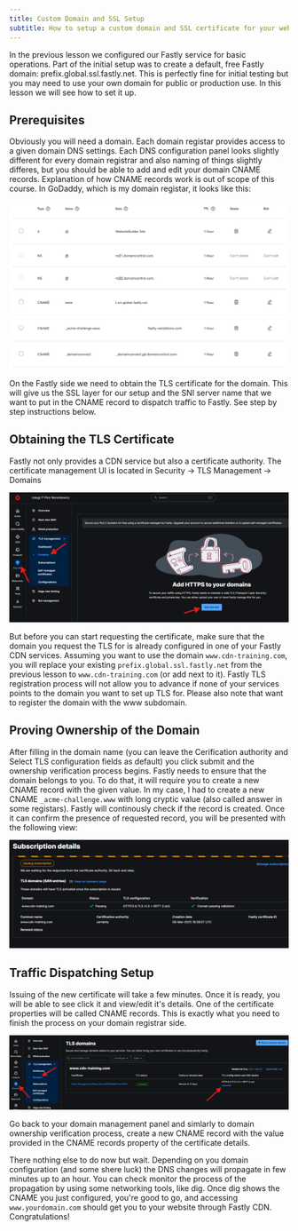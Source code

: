 ```yaml
---
title: Custom Domain and SSL Setup
subtitle: How to setup a custom domain and SSL certificate for your website in Fastly
---
```


In the previous lesson we configured our Fastly service for basic operations. Part of the initial setup was to create a default, free Fastly domain: prefix.global.ssl.fastly.net. This is perfectly fine for initial testing but you may need to use your own domain for public or production use. In this lesson we will see how to set it up.

## Prerequisites

Obviously you will need a domain. Each domain registar provides access to a given domain DNS settings. Each DNS configuration panel looks slightly different for every domain registrar and also naming of things slightly differes, but you should be able to add and edit your domain CNAME records. Explanation of how CNAME records work is out of scope of this course. In GoDaddy, which is my domain registar, it looks like this:

![Godaddy DNS management](../../../public/lesson3/godaddy-dns-management.png)

On the Fastly side we need to obtain the TLS certificate for the domain. This will give us the SSL layer for our setup and the SNI server name that we want to put in the CNAME record to dispatch traffic to Fastly. See step by step instructions below.

## Obtaining the TLS Certificate

Fastly not only provides a CDN service but also a certificate authority. The certificate management UI is located in Security -> TLS Management -> Domains

![Domains management](../../../public/lesson3/domains-management.png)

But before you can start requesting the certificate, make sure that the domain you request the TLS for is already configured in one of your Fastly CDN services. Assuming you want to use the domain `www.cdn-training.com`, you will replace your existing `prefix.global.ssl.fastly.net` from the previous lesson to `www.cdn-training.com` (or add next to it). Fastly TLS registration process will not allow you to advance if none of your services points to the domain you want to set up TLS for. Please also note that want to register the domain with the www subdomain.

## Proving Ownership of the Domain

After filling in the domain name (you can leave the Cerification authority and Select TLS configuration fields as default) you click submit and the ownership verification process begins. Fastly needs to ensure that the domain belongs to you. To do that, it will require you to create a new CNAME record with the given value. In my case, I had to create a new CNAME `_acme-challenge.www` with long cryptic value (also called answer in some registars). Fastly will continously check if the record is created. Once it can confirm the presence of requested record, you will be presented with the following view:

![Domain verified](../../../public/lesson3/domain-verified.png)

## Traffic Dispatching Setup

Issuing of the new certificate will take a few minutes. Once it is ready, you will be able to see click it and view/edit it's details. One of the certificate properties will be called CNAME records. This is exactly what you need to finish the process on your domain registrar side.

![DNS details](../../../public/lesson3/dns-details.png)

Go back to your domain management panel and simlarly to domain ownership verification process, create a new CNAME record with the value provided in the CNAME records property of the certificate details.

There nothing else to do now but wait. Depending on you domain configuration (and some shere luck) the DNS changes will propagate in few minutes up to an hour. You can check monitor the process of the propagation by using some networking tools, like dig. Once dig shows the CNAME you just configured, you're good to go, and accessing `www.yourdomain.com` should get you to your website through Fastly CDN. Congratulations! 